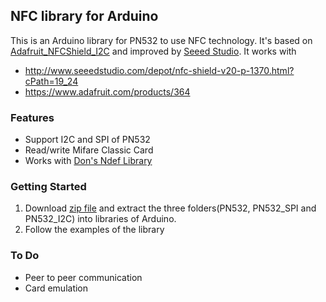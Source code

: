 ## NFC library for Arduino

This is an Arduino library for PN532 to use NFC technology. It's based on 
[Adafruit_NFCShield_I2C](https://github.com/adafruit/Adafruit_NFCShield_I2C)
and improved by [Seeed Studio](http://seeedstudio.com).
It works with

+ http://www.seeedstudio.com/depot/nfc-shield-v20-p-1370.html?cPath=19_24
+ https://www.adafruit.com/products/364

### Features
+ Support I2C and SPI of PN532
+ Read/write Mifare Classic Card
+ Works with [Don's Ndef Library](https://github.com/don/Ndef)

### Getting Started
1. Download [zip file](https://github.com/Seeed-Studio/PN532/archive/master.zip) and 
extract the three folders(PN532, PN532_SPI and PN532_I2C) into libraries of Arduino.
2. Follow the examples of the library


### To Do
+ Peer to peer communication
+ Card emulation




